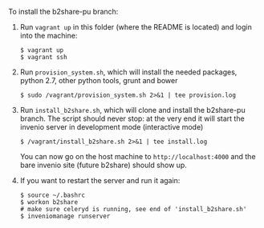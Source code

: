 To install the b2share-pu branch:

1. Run `vagrant up` in this folder (where the README is located) and login into the machine:
   ```
   $ vagrant up
   $ vagrant ssh
   ```

2. Run `provision_system.sh`, which will install the needed packages, python 2.7, other python tools, grunt and bower
   ```
   $ sudo /vagrant/provision_system.sh 2>&1 | tee provision.log
   ```

3. Run `install_b2share.sh`, which will clone and install the b2share-pu branch. The script should never stop: at the very end it will start the invenio server in development mode (interactive mode)
   ```
   $ /vagrant/install_b2share.sh 2>&1 | tee install.log
   ```

   You can now go on the host machine to `http://localhost:4000` and the bare invenio site (future b2share) should show up.

4. If you want to restart the server and run it again:
   ```
   $ source ~/.bashrc
   $ workon b2share
   # make sure celeryd is running, see end of 'install_b2share.sh'
   $ inveniomanage runserver
   ```
